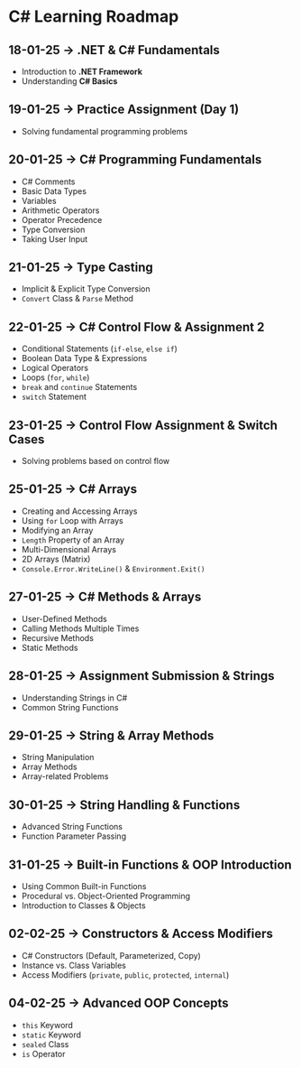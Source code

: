 #  C# Learning Roadmap  

##  18-01-25 → .NET & C# Fundamentals  
- Introduction to **.NET Framework**  
- Understanding **C# Basics**  

##  19-01-25 → Practice Assignment (Day 1)  
- Solving fundamental programming problems  

##  20-01-25 → C# Programming Fundamentals  
-  C# Comments  
-  Basic Data Types  
-  Variables  
-  Arithmetic Operators  
-  Operator Precedence  
-  Type Conversion  
-  Taking User Input  

##  21-01-25 → Type Casting  
-  Implicit & Explicit Type Conversion  
-  `Convert` Class & `Parse` Method  

##  22-01-25 → C# Control Flow & Assignment 2  
-  Conditional Statements (`if-else`, `else if`)  
-  Boolean Data Type & Expressions  
-  Logical Operators  
-  Loops (`for`, `while`)  
-  `break` and `continue` Statements  
-  `switch` Statement  

##  23-01-25 → Control Flow Assignment & Switch Cases  
-  Solving problems based on control flow  

##  25-01-25 → C# Arrays  
-  Creating and Accessing Arrays  
-  Using `for` Loop with Arrays  
-  Modifying an Array  
-  `Length` Property of an Array  
-  Multi-Dimensional Arrays  
-  2D Arrays (Matrix)  
-  `Console.Error.WriteLine()` & `Environment.Exit()`  

##  27-01-25 → C# Methods & Arrays  
-  User-Defined Methods  
-  Calling Methods Multiple Times  
-  Recursive Methods  
-  Static Methods  

##  28-01-25 → Assignment Submission & Strings  
- Understanding Strings in C#  
-  Common String Functions  

##  29-01-25 → String & Array Methods  
-  String Manipulation  
-  Array Methods  
-  Array-related Problems  

##  30-01-25 → String Handling & Functions  
-  Advanced String Functions  
-  Function Parameter Passing  

##  31-01-25 → Built-in Functions & OOP Introduction  
-  Using Common Built-in Functions  
-  Procedural vs. Object-Oriented Programming  
-  Introduction to Classes & Objects  

##  02-02-25 → Constructors & Access Modifiers  
-  C# Constructors (Default, Parameterized, Copy)  
-  Instance vs. Class Variables  
-  Access Modifiers (`private`, `public`, `protected`, `internal`)  

##  04-02-25 → Advanced OOP Concepts  
-  `this` Keyword  
-  `static` Keyword  
-  `sealed` Class  
-  `is` Operator  
